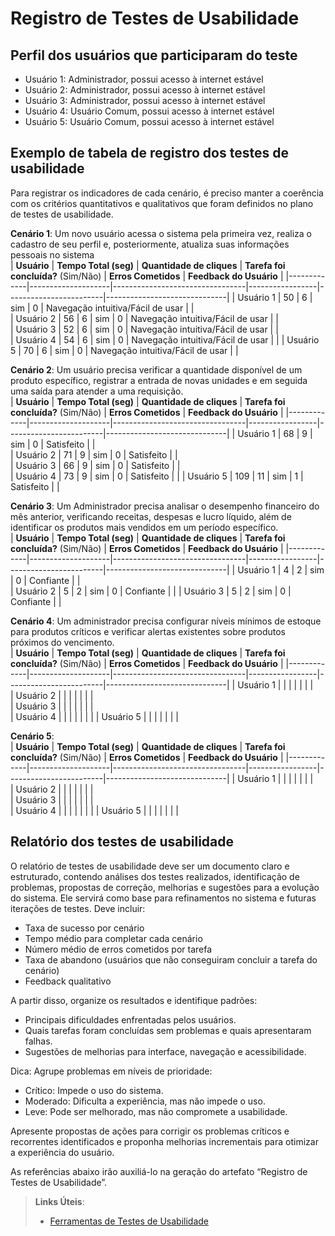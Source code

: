 # Registro de Testes de Usabilidade

## Perfil dos usuários que participaram do teste
- Usuário 1: Administrador, possui acesso à internet estável
- Usuário 2: Administrador, possui acesso à internet estável
- Usuário 3: Administrador, possui acesso à internet estável
- Usuário 4: Usuário Comum, possui acesso à internet estável
- Usuário 5: Usuário Comum, possui acesso à internet estável

## Exemplo de tabela de registro dos testes de usabilidade  

Para registrar os indicadores de cada cenário, é preciso manter a coerência com os critérios quantitativos e qualitativos que foram definidos no plano de testes de usabilidade.

**Cenário 1**: Um novo usuário acessa o sistema pela primeira vez, realiza o cadastro de seu perfil e, posteriormente, atualiza suas informações pessoais no sistema       
| **Usuário**   | **Tempo Total (seg)** | **Quantidade de cliques** | **Tarefa foi concluída?** (Sim/Não) | **Erros Cometidos** | **Feedback do Usuário** |
|-------------|--------------------|---------------------------------|-----------------|------------------------|------------------------------|
| Usuário 1    |      50              |                6                 |     sim            |      0                  |      Navegação intuitiva/Fácil de usar                        |                     |      
| Usuário 2    |     56               |              6                   |     sim            |       0                 |      Navegação intuitiva/Fácil de usar                        |                     |      
| Usuário 3    |      52              |             6                    |  sim               |     0                   |    Navegação intuitiva/Fácil de usar                          |                     |  
| Usuário 4    |      54              |              6                   |   sim              |    0                    |    Navegação intuitiva/Fácil de usar                          |                     | 
| Usuário 5    |      70              |             6                    |      sim           |    0                    |     Navegação intuitiva/Fácil de usar                          |                     | 

**Cenário 2**: Um usuário precisa verificar a quantidade disponível de um produto específico, registrar a entrada de novas unidades e em seguida uma saída para atender a uma requisição.     
| **Usuário**  | **Tempo Total (seg)** | **Quantidade de cliques** | **Tarefa foi concluída?** (Sim/Não) | **Erros Cometidos** | **Feedback do Usuário** |
|-------------|--------------------|---------------------------------|-----------------|------------------------|------------------------------|
| Usuário 1   |     68               |              9                   |      sim           |       0                 |            Satisfeito                  |                     |      
| Usuário 2   |     71               |               9                  |      sim           |      0                  |       Satisfeito                       |                     |      
| Usuário 3   |        66            |             9                    |         sim        |      0                  |     Satisfeito                         |                     |  
| Usuário 4   |     73               |          9                       |      sim           |      0                  |          Satisfeito                    |                     | 
| Usuário 5   |         109           |          11                       |    sim             |      1                  |        Satisfeito                      |                     | 

**Cenário 3**: Um Administrador precisa analisar o desempenho financeiro do mês anterior, verificando receitas, despesas e lucro líquido, além de identificar os produtos mais vendidos em um período específico.   
| **Usuário**  | **Tempo Total (seg)** | **Quantidade de cliques** | **Tarefa foi concluída?** (Sim/Não) | **Erros Cometidos** | **Feedback do Usuário** |
|-------------|--------------------|---------------------------------|-----------------|------------------------|------------------------------|
| Usuário 1   |      4              |          2                       |      sim           |            0            |             Confiante                 |                     |      
| Usuário 2   |        5            |           2                      |       sim          |              0          |            Confiante                  |                     |
| Usuário 3   |        5            |           2                      |       sim          |              0          |            Confiante                  |                     |   


**Cenário 4**:  Um administrador precisa configurar níveis mínimos de estoque para produtos críticos e verificar alertas existentes sobre produtos próximos do vencimento.     
| **Usuário**  | **Tempo Total (seg)** | **Quantidade de cliques** | **Tarefa foi concluída?** (Sim/Não) | **Erros Cometidos** | **Feedback do Usuário** |
|-------------|--------------------|---------------------------------|-----------------|------------------------|------------------------------|
| Usuário 1   |                    |                                 |                 |                        |                              |                     |      
| Usuário 2   |                    |                                 |                 |                        |                              |                     |      
| Usuário 3   |                    |                                 |                 |                        |                              |                     |  
| Usuário 4   |                    |                                 |                 |                        |                              |                     | 
| Usuário 5   |                    |                                 |                 |                        |                              |                     | 

**Cenário 5**:         
| **Usuário**  | **Tempo Total (seg)** | **Quantidade de cliques** | **Tarefa foi concluída?** (Sim/Não) | **Erros Cometidos** | **Feedback do Usuário** |
|-------------|--------------------|---------------------------------|-----------------|------------------------|------------------------------|
| Usuário 1   |                    |                                 |                 |                        |                              |                     |      
| Usuário 2   |                    |                                 |                 |                        |                              |                     |      
| Usuário 3   |                    |                                 |                 |                        |                              |                     |  
| Usuário 4   |                    |                                 |                 |                        |                              |                     | 
| Usuário 5   |                    |                                 |                 |                        |                              |                     | 

## Relatório dos testes de usabilidade 

O relatório de testes de usabilidade deve ser um documento claro e estruturado, contendo análises dos testes realizados, identificação de problemas, propostas de correção, melhorias e sugestões para a evolução do sistema. 
Ele servirá como base para refinamentos no sistema e futuras iterações de testes.
Deve incluir: 
- Taxa de sucesso por cenário
- Tempo médio para completar cada cenário
- Número médio de erros cometidos por tarefa
- Taxa de abandono (usuários que não conseguiram concluir a tarefa do cenário)
- Feedback qualitativo
  
A partir disso, organize os resultados e identifique padrões:
- Principais dificuldades enfrentadas pelos usuários.
- Quais tarefas foram concluídas sem problemas e quais apresentaram falhas.
- Sugestões de melhorias para interface, navegação e acessibilidade.

Dica: Agrupe problemas em níveis de prioridade:
- Crítico: Impede o uso do sistema.
- Moderado: Dificulta a experiência, mas não impede o uso.
- Leve: Pode ser melhorado, mas não compromete a usabilidade.

Apresente propostas de ações para corrigir os problemas críticos e recorrentes identificados e proponha melhorias incrementais para otimizar a experiência do usuário.

As referências abaixo irão auxiliá-lo na geração do artefato “Registro de Testes de Usabilidade”.

> **Links Úteis**:
> - [Ferramentas de Testes de Usabilidade](https://www.usability.gov/how-to-and-tools/resources/templates.html)
